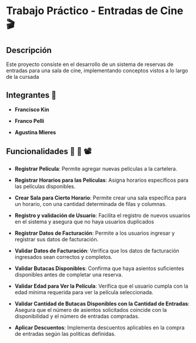 
# Trabajo Práctico - Entradas de Cine 🎬

## Descripción
Este proyecto consiste en el desarrollo de un sistema de reservas de entradas para una sala de cine, implementando conceptos vistos a lo largo de la cursada

## Integrantes 🎥
- **Francisco Kin**
  
- **Franco Pelli**
  
- **Agustina Mieres**

## Funcionalidades  🎥 🍿 📽️ 

- **Registrar Película**: Permite agregar nuevas películas a la cartelera.
  
- **Registrar Horarios para las Películas**: Asigna horarios específicos para las películas disponibles.
  
- **Crear Sala para Cierto Horario**: Permite crear una sala específica para un horario, con una cantidad determinada de filas y columnas.
  
- **Registro y validación de Usuario**: Facilita el registro de nuevos usuarios en el sistema y asegura que no haya usuarios duplicados

- **Registrar Datos de Facturación**: Permite a los usuarios ingresar y registrar sus datos de facturación.
  
- **Validar Datos de Facturación**: Verifica que los datos de facturación ingresados sean correctos y completos.
  
- **Validar Butacas Disponibles**: Confirma que haya asientos suficientes disponibles antes de completar una reserva.
  
- **Validar Edad para Ver la Película**: Verifica que el usuario cumpla con la edad mínima requerida para ver la película seleccionada.
  
- **Validar Cantidad de Butacas Disponibles con la Cantidad de Entradas**: Asegura que el número de asientos solicitados coincide con la disponibilidad y el número de entradas compradas.
  
- **Aplicar Descuentos**: Implementa descuentos aplicables en la compra de entradas según las políticas definidas.